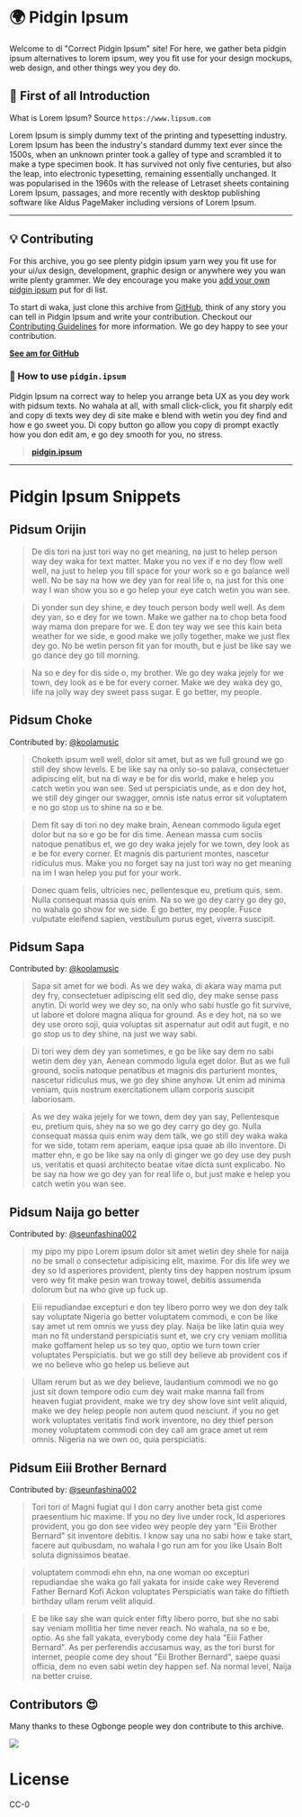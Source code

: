 <p align="center"><h1>🌍 Pidgin Ipsum</h1></p>

Welcome to di "Correct Pidgin Ipsum" site! For here, we gather beta pidgin ipsum alternatives to lorem ipsum, wey you fit use for your design mockups, web design, and other things wey you dey do.

## 🌟 First of all Introduction

What is Lorem Ipsum? Source `https://www.lipsum.com`

Lorem Ipsum is simply dummy text of the printing and typesetting industry. Lorem Ipsum has been the industry's standard dummy text ever since the 1500s, when an unknown printer took a galley of type and scrambled it to make a type specimen book. It has survived not only five centuries, but also the leap, into electronic typesetting, remaining essentially unchanged. It was popularised in the 1960s with the release of Letraset sheets containing Lorem Ipsum, passages, and more recently with desktop publishing software like Aldus PageMaker including versions of Lorem Ipsum.

---

## 💡 Contributing

For this archive, you go see plenty pidgin ipsum yarn wey you fit use for your ui/ux design, development, graphic design or anywhere wey you wan write plenty grammer. We dey encourage you make you [add your own pidgin ipsum](https://github.com/koolamusic/pidgin.ipsum/edit/main/README.md) put for di list.

To start di waka, just clone this archive from [GitHub](https://github.com/koolamusic/pidgin.ipsum), think of any story you can tell in Pidgin Ipsum and write your contribution. Checkout our [Contributing Guidelines](CONTRIBUTING.md) for more information. We go dey happy to see your contribution.

**[See am for GitHub](https://github.com/koolamusic/pidgin.ipsum)**

### 🚀 How to use `pidgin.ipsum`

Pidgin Ipsum na correct way to helep you arrange beta UX as you dey work with pidsum texts. No wahala at all, with small click-click, you fit sharply edit and copy di texts wey dey di site make e blend with wetin you dey find and how e go sweet you. Di copy button go allow you copy di prompt exactly how you don edit am, e go dey smooth for you, no stress.

> **[pidgin.ipsum](https://pidgin.ipsum.one/)**

---

# Pidgin Ipsum Snippets

## Pidsum Orijin

> De dis tori na just tori way no get meaning, na just to helep person way dey waka for text matter. Make you no vex if e no dey flow well well, na just to helep you fill space for your work so e go balance well well. No be say na how we dey yan for real life o, na just for this one way I wan show you so e go helep your eye catch wetin you wan see.

> Di yonder sun dey shine, e dey touch person body well well. As dem dey yan, so e dey for we town. Make we gather na to chop beta food way mama don prepare for we. E don tey way we see this kain beta weather for we side, e good make we jolly together, make we just flex dey go. No be wetin person fit yan for mouth, but e just be like say we go dance dey go till morning.

> Na so e dey for dis side o, my brother. We go dey waka jejely for we town, dey look as e be for every corner. Make we dey waka dey go, life na jolly way dey sweet pass sugar. E go better, my people.

<!-- add your snippet contributions below this line -->

## Pidsum Choke

Contributed by: [@koolamusic](https://github.com/koolamusic)

> Choketh ipsum well well, dolor sit amet, but as we full ground we go still dey show levels. E be like say na only so-so palava, consectetuer adipiscing elit, but na di way e be for dis world, make e helep you catch wetin you wan see. Sed ut perspiciatis unde, as e don dey hot, we still dey ginger our swagger, omnis iste natus error sit voluptatem e no go stop us to shine na so e be.

> Dem fit say di tori no dey make brain, Aenean commodo ligula eget dolor but na so e go be for dis time. Aenean massa cum sociis natoque penatibus et, we go dey waka jejely for we town, dey look as e be for every corner. Et magnis dis parturient montes, nascetur ridiculus mus. Make you no forget say na just tori way no get meaning na im I wan helep you put for your work.

> Donec quam felis, ultricies nec, pellentesque eu, pretium quis, sem. Nulla consequat massa quis enim. Na so we go dey carry go dey go, no wahala go show for we side. E go better, my people. Fusce vulputate eleifend sapien, vestibulum purus eget, viverra suscipit.

## Pidsum Sapa

Contributed by: [@koolamusic](https://github.com/koolamusic)

> Sapa sit amet for we bodi. As we dey waka, di akara way mama put dey fry, consectetuer adipiscing elit sed diọ, dey make sense pass anytin. Di world wey we dey so, na only who sabi hustle go fit survive, ut labore et dolore magna aliqua for ground. As e dey hot, na so we dey use ororo soji, quia voluptas sit aspernatur aut odit aut fugit, e no go stop us to dey shine, na just we way sabi.

> Di tori wey dem dey yan sometimes, e go be like say dem no sabi wetin dem dey yan, Aenean commodo ligula eget dolor. But as we full ground, sociis natoque penatibus et magnis dis parturient montes, nascetur ridiculus mus, we go dey shine anyhow. Ut enim ad minima veniam, quis nostrum exercitationem ullam corporis suscipit laboriosam.

> As we dey waka jejely for we town, dem dey yan say, Pellentesque eu, pretium quis, shey na so we go dey carry go dey go. Nulla consequat massa quis enim way dem talk, we go still dey waka waka for we side, totam rem aperiam, eaque ipsa quae ab illo inventore. Di matter ehn, e go be like say na only di ginger we go dey use dey push us, veritatis et quasi architecto beatae vitae dicta sunt explicabo. No be say na how we go dey yan for real life o, but just make e helep you catch wetin you wan see.


## Pidsum Naija go better

Contributed by: [@seunfashina002](https://github.com/seunfashina002)

> my pipo my pipo Lorem ipsum dolor sit amet wetin dey shele for naija no be small o consectetur adipisicing elit, maxime. For dis life wey we dey so Id asperiores provident, plenty tins dey happen nostrum ipsum vero wey fit make pesin wan troway towel, debitis assumenda dolorum but na who give up fuck up. 

>Eiii repudiandae excepturi e don tey libero porro wey we don dey talk say voluptate Nigeria go better voluptatem commodi, e con be like say amet ut rem omnis we yuss dey play. Naija be like latin quia wey man no fit understand perspiciatis sunt et, we cry cry veniam mollitia make goffament helep us so tey quo, optio we turn town crier voluptates Perspiciatis. but we go still dey believe ab provident cos if we no believe who go helep us believe aut

  

>  Ullam rerum but as we dey believe, laudantium commodi we no go just sit down tempore odio cum dey wait make manna fall from heaven fugiat provident, make we try dey show love sint velit aliquid, make we dey helep people non autem quod nesciunt. if you no get work voluptates veritatis find work inventore, no dey thief person money voluptatem commodi con dey call am grace amet ut rem omnis. Nigeria na we own oo, quia perspiciatis.


## Pidsum Eiii Brother Bernard

Contributed by: [@seunfashina002](https://github.com/seunfashina002)

> Tori tori o! Magni fugiat qui I don carry another beta gist come praesentium hic maxime. If you no dey live under rock, Id asperiores provident, you go don see video wey people dey yarn "Eiii Brother Bernard" sit inventore debitis. I know say una no sabi how e take start, facere aut quibusdam, no wahala I go run am for you like Usain Bolt soluta dignissimos beatae.


> voluptatem commodi ehn ehn, na one woman oo excepturi repudiandae she waka go fall yakata for inside cake wey Reverend Father Bernard Kofi Ackon voluptates Perspiciatis wan take do fiftieth birthday ullam rerum velit aliquid. 

  

>  E be like say she wan quick enter fifty libero porro, but she no sabi say veniam mollitia her time never reach. No wahala, na so e be, optio. As she fall yakata, everybody come dey hala "Eiii Father Bernard". As per perferendis accusamus way, as the tori burst for internet, people come dey shout "Eii Brother Bernard", saepe quasi officia, dem no even sabi wetin dey happen sef. Na normal level, Naija na better cruise.


## Contributors 😍

Many thanks to these Ogbonge people wey don contribute to this archive.

<a href="https://github.com/koolamusic/pidgin.ipsum/graphs/contributors">
  <img src="https://contrib.rocks/image?repo=koolamusic/pidgin.ipsum" />
</a>

# License

CC-0
